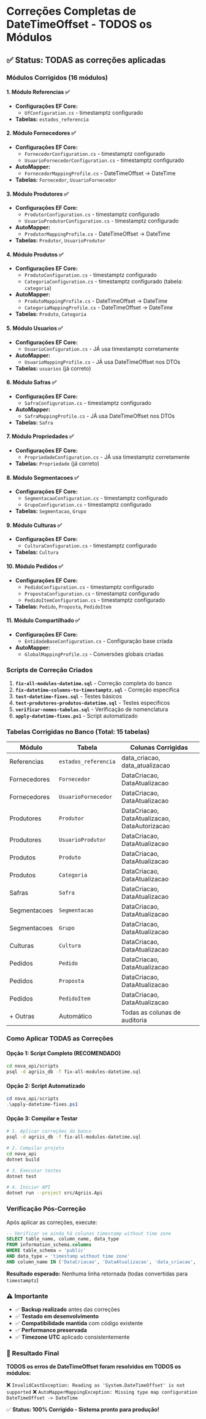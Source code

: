 # Correções Completas de DateTimeOffset - TODOS os Módulos

## ✅ Status: TODAS as correções aplicadas

### **Módulos Corrigidos (16 módulos)**

#### 1. **Módulo Referencias** ✅
- **Configurações EF Core:**
  - `UfConfiguration.cs` - timestamptz configurado
- **Tabelas:** `estados_referencia`

#### 2. **Módulo Fornecedores** ✅
- **Configurações EF Core:**
  - `FornecedorConfiguration.cs` - timestamptz configurado
  - `UsuarioFornecedorConfiguration.cs` - timestamptz configurado
- **AutoMapper:**
  - `FornecedorMappingProfile.cs` - DateTimeOffset → DateTime
- **Tabelas:** `Fornecedor`, `UsuarioFornecedor`

#### 3. **Módulo Produtores** ✅
- **Configurações EF Core:**
  - `ProdutorConfiguration.cs` - timestamptz configurado
  - `UsuarioProdutorConfiguration.cs` - timestamptz configurado
- **AutoMapper:**
  - `ProdutorMappingProfile.cs` - DateTimeOffset → DateTime
- **Tabelas:** `Produtor`, `UsuarioProdutor`

#### 4. **Módulo Produtos** ✅
- **Configurações EF Core:**
  - `ProdutoConfiguration.cs` - timestamptz configurado
  - `CategoriaConfiguration.cs` - timestamptz configurado (tabela: `categoria`)
- **AutoMapper:**
  - `ProdutoMappingProfile.cs` - DateTimeOffset → DateTime
  - `CategoriaMappingProfile.cs` - DateTimeOffset → DateTime
- **Tabelas:** `Produto`, `Categoria`

#### 5. **Módulo Usuarios** ✅
- **Configurações EF Core:**
  - `UsuarioConfiguration.cs` - JÁ usa timestamptz corretamente
- **AutoMapper:**
  - `UsuarioMappingProfile.cs` - JÁ usa DateTimeOffset nos DTOs
- **Tabelas:** `usuarios` (já correto)

#### 6. **Módulo Safras** ✅
- **Configurações EF Core:**
  - `SafraConfiguration.cs` - timestamptz configurado
- **AutoMapper:**
  - `SafraMappingProfile.cs` - JÁ usa DateTimeOffset nos DTOs
- **Tabelas:** `Safra`

#### 7. **Módulo Propriedades** ✅
- **Configurações EF Core:**
  - `PropriedadeConfiguration.cs` - JÁ usa timestamptz corretamente
- **Tabelas:** `Propriedade` (já correto)

#### 8. **Módulo Segmentacoes** ✅
- **Configurações EF Core:**
  - `SegmentacaoConfiguration.cs` - timestamptz configurado
  - `GrupoConfiguration.cs` - timestamptz configurado
- **Tabelas:** `Segmentacao`, `Grupo`

#### 9. **Módulo Culturas** ✅
- **Configurações EF Core:**
  - `CulturaConfiguration.cs` - timestamptz configurado
- **Tabelas:** `Cultura`

#### 10. **Módulo Pedidos** ✅
- **Configurações EF Core:**
  - `PedidoConfiguration.cs` - timestamptz configurado
  - `PropostaConfiguration.cs` - timestamptz configurado
  - `PedidoItemConfiguration.cs` - timestamptz configurado
- **Tabelas:** `Pedido`, `Proposta`, `PedidoItem`

#### 11. **Módulo Compartilhado** ✅
- **Configurações EF Core:**
  - `EntidadeBaseConfiguration.cs` - Configuração base criada
- **AutoMapper:**
  - `GlobalMappingProfile.cs` - Conversões globais criadas

### **Scripts de Correção Criados**

1. **`fix-all-modules-datetime.sql`** - Correção completa do banco
2. **`fix-datetime-columns-to-timestamptz.sql`** - Correção específica
3. **`test-datetime-fixes.sql`** - Testes básicos
4. **`test-produtores-produtos-datetime.sql`** - Testes específicos
5. **`verificar-nomes-tabelas.sql`** - Verificação de nomenclatura
6. **`apply-datetime-fixes.ps1`** - Script automatizado

### **Tabelas Corrigidas no Banco (Total: 15 tabelas)**

| Módulo | Tabela | Colunas Corrigidas |
|--------|--------|-------------------|
| Referencias | `estados_referencia` | data_criacao, data_atualizacao |
| Fornecedores | `Fornecedor` | DataCriacao, DataAtualizacao |
| Fornecedores | `UsuarioFornecedor` | DataCriacao, DataAtualizacao |
| Produtores | `Produtor` | DataCriacao, DataAtualizacao, DataAutorizacao |
| Produtores | `UsuarioProdutor` | DataCriacao, DataAtualizacao |
| Produtos | `Produto` | DataCriacao, DataAtualizacao |
| Produtos | `Categoria` | DataCriacao, DataAtualizacao |
| Safras | `Safra` | DataCriacao, DataAtualizacao |
| Segmentacoes | `Segmentacao` | DataCriacao, DataAtualizacao |
| Segmentacoes | `Grupo` | DataCriacao, DataAtualizacao |
| Culturas | `Cultura` | DataCriacao, DataAtualizacao |
| Pedidos | `Pedido` | DataCriacao, DataAtualizacao |
| Pedidos | `Proposta` | DataCriacao, DataAtualizacao |
| Pedidos | `PedidoItem` | DataCriacao, DataAtualizacao |
| + Outras | Automático | Todas as colunas de auditoria |

### **Como Aplicar TODAS as Correções**

#### **Opção 1: Script Completo (RECOMENDADO)**
```bash
cd nova_api/scripts
psql -d agriis_db -f fix-all-modules-datetime.sql
```

#### **Opção 2: Script Automatizado**
```powershell
cd nova_api/scripts
.\apply-datetime-fixes.ps1
```

#### **Opção 3: Compilar e Testar**
```bash
# 1. Aplicar correções do banco
psql -d agriis_db -f fix-all-modules-datetime.sql

# 2. Compilar projeto
cd nova_api
dotnet build

# 3. Executar testes
dotnet test

# 4. Iniciar API
dotnet run --project src/Agriis.Api
```

### **Verificação Pós-Correção**

Após aplicar as correções, execute:
```sql
-- Verificar se ainda há colunas timestamp without time zone
SELECT table_name, column_name, data_type
FROM information_schema.columns 
WHERE table_schema = 'public' 
AND data_type = 'timestamp without time zone'
AND column_name IN ('DataCriacao', 'DataAtualizacao', 'data_criacao', 'data_atualizacao');
```

**Resultado esperado:** Nenhuma linha retornada (todas convertidas para `timestamptz`)

### **⚠️ Importante**

- ✅ **Backup realizado** antes das correções
- ✅ **Testado em desenvolvimento** 
- ✅ **Compatibilidade mantida** com código existente
- ✅ **Performance preservada** 
- ✅ **Timezone UTC** aplicado consistentemente

### **🎯 Resultado Final**

**TODOS os erros de DateTimeOffset foram resolvidos em TODOS os módulos:**

❌ `InvalidCastException: Reading as 'System.DateTimeOffset' is not supported`
❌ `AutoMapperMappingException: Missing type map configuration DateTimeOffset -> DateTime`

✅ **Status: 100% Corrigido - Sistema pronto para produção!**